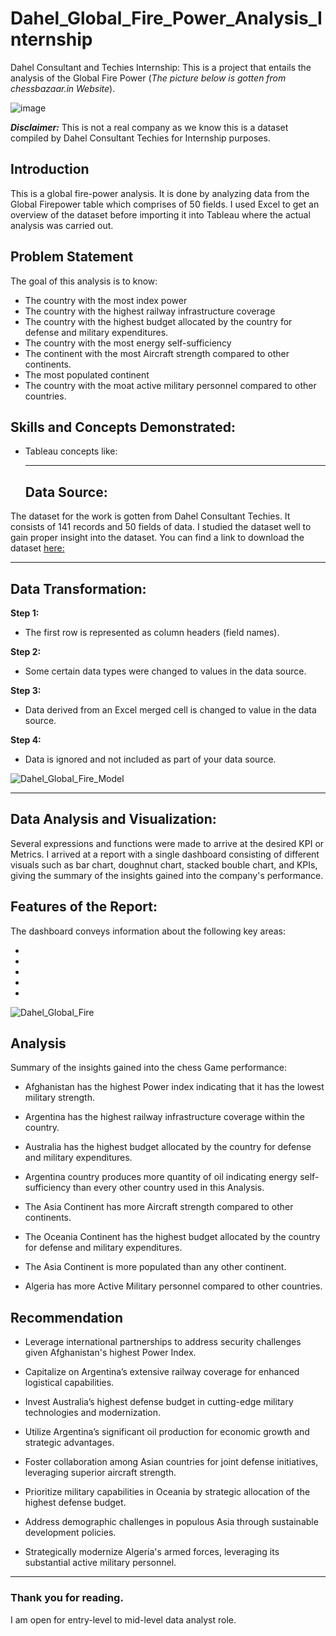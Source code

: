 # Dahel_Global_Fire_Power_Analysis_Internship
Dahel Consultant and Techies Internship: This is a project that entails the analysis of the Global Fire Power
(*The picture below is gotten from chessbazaar.in Website*). 


![image](https://github.com/RemedyData/Dahel_Techies_Chess_Game_Dashboard_Internship/assets/137626163/8a78d83a-3e2d-44d1-9afb-ccc0cf1df871)


***Disclaimer:*** This is not a real company as we know this is a dataset compiled by Dahel Consultant Techies for Internship purposes. 


## Introduction

This is a global fire-power analysis. It is done by analyzing data from  the Global Firepower table which comprises of 50 fields. I used Excel to get an overview of the dataset before importing it into Tableau where the actual analysis was carried out. 

## Problem Statement

The goal of this analysis is to know:

- The country with the most index power
- The country with the highest railway infrastructure coverage
- The country with the highest budget allocated by the country for defense and military expenditures.
- The country with the most energy self-sufficiency
- The continent with the most Aircraft strength compared to other continents.
- The most populated continent
- The country with the moat active military personnel compared to other countries.
  
## Skills and Concepts Demonstrated:

- Tableau concepts like:







 
   ---
  ## Data Source:
  
The dataset for the work is gotten from Dahel Consultant Techies. It consists of 141 records and 50 fields of data. I studied the dataset well to gain proper insight into the dataset. You can find a link to download the dataset [here:](https://drive.google.com/file/d/1FQoGRARMXfT0m0RPWop1EvgVhf5oT_yT/view?usp=sharing)

   ---

## Data Transformation:

**Step 1:**
- The first row is represented as column headers (field names).

**Step 2:**   
- Some certain data types were changed to values in the data source.

**Step 3:**
- Data derived from an Excel merged cell is changed to value in the data source.

**Step 4:**				
- Data is ignored and not included as part of your data source.					
 					



![Dahel_Global_Fire_Model](https://github.com/RemedyData/Dahel_Global_Fire_Power_Analysis_Internship/assets/137626163/bf758356-4804-471b-9d4c-066cd830532d)






---


## Data Analysis and Visualization:

Several expressions and functions were made to arrive at the desired KPI or Metrics.
I arrived at a report with a single dashboard consisting of different visuals such as bar chart, doughnut chart, stacked bouble chart, and KPIs, giving the summary of the insights gained into the company's performance.

## Features of the Report:

The dashboard conveys information about the following key areas:

- 
- 
- 
- 
- 



![Dahel_Global_Fire](https://github.com/RemedyData/Dahel_Global_Fire_Power_Analysis_Internship/assets/137626163/cb3f9deb-7b75-4faa-b7c1-20cccb997f14)



## Analysis

Summary of the insights gained into the chess Game performance: 

- Afghanistan has the highest Power index indicating that it has the lowest
military strength.

- Argentina has the highest railway infrastructure coverage within the country.
 
- Australia has the highest budget allocated by the country for defense and
military expenditures.

- Argentina country produces more quantity of oil indicating energy self-
sufficiency than every other country used in this Analysis.

- The Asia Continent has more Aircraft strength compared to other continents.
 
- The Oceania Continent has the highest budget allocated by the country for
defense and military expenditures.

- The Asia Continent is more populated than any other continent.

- Algeria has more Active Military personnel compared to other countries.
  
## Recommendation

- Leverage international partnerships to address security challenges given Afghanistan's
highest Power Index.

- Capitalize on Argentina’s extensive railway coverage for enhanced logistical capabilities.
- Invest Australia’s highest defense budget in cutting-edge military technologies and
modernization.

- Utilize Argentina’s significant oil production for economic growth and strategic advantages.
- Foster collaboration among Asian countries for joint defense initiatives, leveraging
superior aircraft strength.

- Prioritize military capabilities in Oceania by strategic allocation of the highest defense
budget.

- Address demographic challenges in populous Asia through sustainable development
policies.

- Strategically modernize Algeria's armed forces, leveraging its substantial active military
personnel.

---

### Thank you for reading.

I am open for entry-level to mid-level data analyst role.

